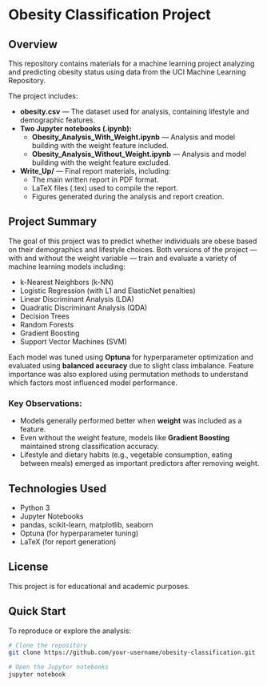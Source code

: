 # Obesity Classification Project

## Overview

This repository contains materials for a machine learning project analyzing and predicting obesity status using data from the UCI Machine Learning Repository.

The project includes:
- **obesity.csv** — The dataset used for analysis, containing lifestyle and demographic features.
- **Two Jupyter notebooks (.ipynb):**
  - **Obesity_Analysis_With_Weight.ipynb** — Analysis and model building with the weight feature included.
  - **Obesity_Analysis_Without_Weight.ipynb** — Analysis and model building with the weight feature excluded.
- **Write_Up/** — Final report materials, including:
  - The main written report in PDF format.
  - LaTeX files (.tex) used to compile the report.
  - Figures generated during the analysis and report creation.

## Project Summary

The goal of this project was to predict whether individuals are obese based on their demographics and lifestyle choices.
Both versions of the project — with and without the weight variable — train and evaluate a variety of machine learning models including:

- k-Nearest Neighbors (k-NN)
- Logistic Regression (with L1 and ElasticNet penalties)
- Linear Discriminant Analysis (LDA)
- Quadratic Discriminant Analysis (QDA)
- Decision Trees
- Random Forests
- Gradient Boosting
- Support Vector Machines (SVM)

Each model was tuned using **Optuna** for hyperparameter optimization and evaluated using **balanced accuracy** due to slight class imbalance. Feature importance was also explored using permutation methods to understand which factors most influenced model performance.

### Key Observations:
- Models generally performed better when **weight** was included as a feature.
- Even without the weight feature, models like **Gradient Boosting** maintained strong classification accuracy.
- Lifestyle and dietary habits (e.g., vegetable consumption, eating between meals) emerged as important predictors after removing weight.

## Technologies Used

- Python 3
- Jupyter Notebooks
- pandas, scikit-learn, matplotlib, seaborn
- Optuna (for hyperparameter tuning)
- LaTeX (for report generation)

## License

This project is for educational and academic purposes.

## Quick Start

To reproduce or explore the analysis:

```bash
# Clone the repository
git clone https://github.com/your-username/obesity-classification.git

# Open the Jupyter notebooks
jupyter notebook


